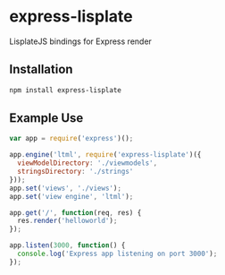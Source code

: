 # express-lisplate
LisplateJS bindings for Express render

## Installation
```sh
npm install express-lisplate
```

## Example Use
```js
var app = require('express')();

app.engine('ltml', require('express-lisplate')({
  viewModelDirectory: './viewmodels',
  stringsDirectory: './strings'
}));
app.set('views', './views');
app.set('view engine', 'ltml');

app.get('/', function(req, res) {
  res.render('helloworld');
});

app.listen(3000, function() {
  console.log('Express app listening on port 3000');
});
```
